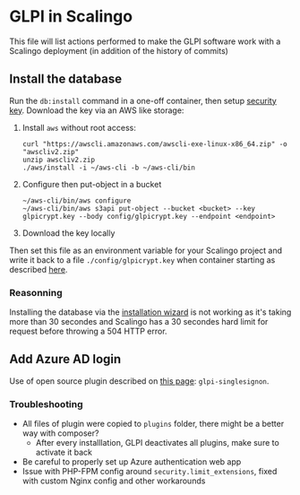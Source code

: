 # GLPI in Scalingo

This file will list actions performed to make the GLPI software work with a Scalingo deployment (in addition of the
history of commits)

## Install the database

Run the `db:install` command in a one-off container, then setup [security key][security-key]. Download the key via an
AWS
like storage:

1. Install `aws` without root access:

    ```shell
    curl "https://awscli.amazonaws.com/awscli-exe-linux-x86_64.zip" -o "awscliv2.zip"
    unzip awscliv2.zip
    ./aws/install -i ~/aws-cli -b ~/aws-cli/bin
    ```

1. Configure then put-object in a bucket

    ```shell
    ~/aws-cli/bin/aws configure
    ~/aws-cli/bin/aws s3api put-object --bucket <bucket> --key glpicrypt.key --body config/glpicrypt.key --endpoint <endpoint>
    ```

1. Download the key locally

Then set this file as an environment variable for your Scalingo project and write it back to a file
`./config/glpicrypt.key` when container starting as described [here][secret-file].

### Reasonning

Installing the database via the [installation wizard][install-wizard] is not working as it's taking more than 30
secondes and Scalingo has a 30 secondes hard limit for request before throwing a 504 HTTP error.

## Add Azure AD login

Use of open source plugin described on [this page][forum-sso]: `glpi-singlesignon`.

### Troubleshooting

- All files of plugin were copied to `plugins` folder, there might be a better way with composer?
  - After every installlation, GLPI deactivates all plugins, make sure to activate it back
- Be careful to properly set up Azure authentication web app
- Issue with PHP-FPM config around `security.limit_extensions`, fixed with custom Nginx config and other workarounds

[security-key]: https://glpi-install.readthedocs.io/en/latest/command-line.html#security-key

[secret-file]: https://doc.scalingo.com/platform/app/secret-file-in-app

[install-wizard]: https://glpi-install.readthedocs.io/en/latest/install/wizard.html

[forum-sso]: https://forum.glpi-project.org/viewtopic.php?id=285067
